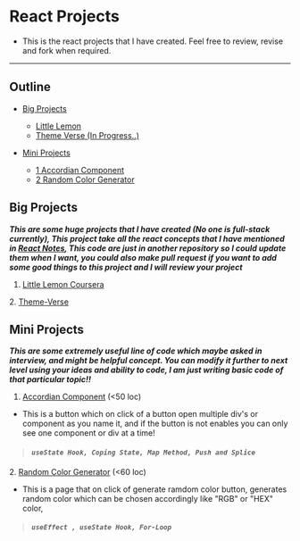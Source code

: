 # React Projects
- This is the react projects that I have created. Feel free to review, revise and fork when required.

---
## Outline 
- [Big Projects](#Big-Projects)
  - [Little Lemon](#Little-Lemon)
  - [Theme Verse (In Progress..)](#Theme-Verse) 

- [Mini Projects](#Mini-Projects)
  - [1 Accordian Component](#Accordian)
  - [2 Random Color Generator](#RCG)

## Big Projects
**_This are some huge projects that I have created (No one is full-stack currently), This project take all the react concepts that I have mentioned in [React Notes](https://github.com/Gitstar-OC/React-Notes), This code are just in another repository so I could update them when I want, you could also make pull request if you want to add some good things to this project and I will review your project_**


 <a name="Little-Lemon"></a>
1. [Little Lemon Coursera]()


 <a name="Theme-Verse"></a>
2. [Theme-Verse]()


## Mini Projects

**_This are some extremely useful line of code which maybe asked in interview, and might be helpful concept. You can modify it further to next level using your ideas and ability to code, I am just writing basic code of that particular topic!!_**

 <a name="Accordian"></a>
1. [Accordian Component](projects/src/Accordian/Accordian.jsx) (<50 loc) 
- This is a button which on click of a button open multiple div's or component as you name it, and if the button is not enables you can only see one component or div at a time!
> #### _**`useState Hook, Coping State, Map Method, Push and Splice`**_

 <a name="RCG"></a>
2. [Random Color Generator](projects/src/RCG.jsx) (<60 loc)
- This is a page that on click of generate ramdom color button, generates random color which can be chosen accordingly like "RGB" or "HEX" color,
> #### _**`useEffect , useState Hook, For-Loop`**_
